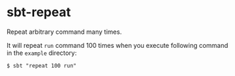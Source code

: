 # sbt-repeat

Repeat arbitrary command many times.

It will repeat `run` command 100 times when you execute following command
in the `example` directory:

    $ sbt "repeat 100 run"
